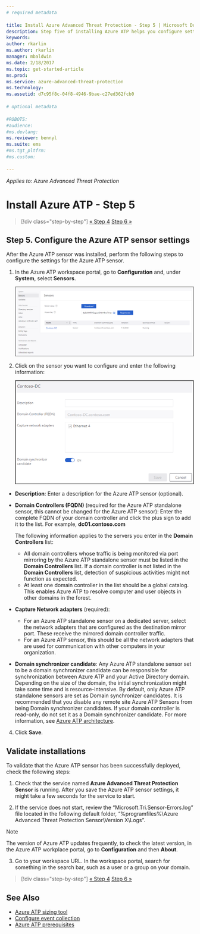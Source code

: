 ```yaml
---
# required metadata

title: Install Azure Advanced Threat Protection - Step 5 | Microsoft Docs
description: Step five of installing Azure ATP helps you configure settings for your Azure ATP Standalone Sensor.
keywords:
author: rkarlin
ms.author: rkarlin
manager: mbaldwin
ms.date: 2/18/2017
ms.topic: get-started-article
ms.prod:
ms.service: azure-advanced-threat-protection
ms.technology:
ms.assetid: d7c95f8c-04f8-4946-9bae-c27ed362fcb0

# optional metadata

#ROBOTS:
#audience:
#ms.devlang:
ms.reviewer: bennyl
ms.suite: ems
#ms.tgt_pltfrm:
#ms.custom:

---
```


*Applies to: Azure Advanced Threat Protection*



# Install Azure ATP - Step 5

>[!div class="step-by-step"]
[« Step 4](install-atp-step4.md)
[Step 6 »](vpn-integration-install-step.md)


## Step 5. Configure the Azure ATP sensor settings
After the Azure ATP sensor was installed, perform the following steps to configure the settings for the Azure ATP sensor.

1.  In the Azure ATP workspace portal, go to **Configuration** and, under **System**, select **Sensors**.
   
     ![Configure sensor settings image](media/atp-sensor-config.png)


2.  Click on the sensor you want to configure and enter the following information:

    ![Configure sensor settings image](media/atp-sensor-config-2.png)

  - **Description**: Enter a description for the Azure ATP sensor (optional).
  - **Domain Controllers (FQDN)** (required for the Azure ATP standalone sensor, this cannot be changed for the Azure ATP sensor): Enter the complete FQDN of your domain controller and click the plus sign to add it to the list. For example,  **dc01.contoso.com**

      The following information applies to the servers you enter in the **Domain Controllers** list:
      - All domain controllers whose traffic is being monitored via port mirroring by the Azure ATP standalone sensor must be listed in the **Domain Controllers** list. If a domain controller is not listed in the **Domain Controllers** list, detection of suspicious activities might not function as expected.
      - At least one domain controller in the list should be a global catalog. This enables Azure ATP to resolve computer and user objects in other domains in the forest.

  - **Capture Network adapters** (required):
     - For an Azure ATP standalone sensor on a dedicated server, select the network adapters that are configured as the destination mirror port. These receive the mirrored domain controller traffic.
     - For an Azure ATP sensor, this should be all the network adapters that are used for communication with other computers in your organization.


  - **Domain synchronizer candidate**: Any Azure ATP standalone sensor set to be a domain synchronizer candidate can be responsible for synchronization between Azure ATP and your Active Directory domain. Depending on the size of the domain, the initial synchronization might take some time and is resource-intensive. By default, only Azure ATP standalone sensors are set as Domain synchronizer candidates.
   It is recommended that you disable any remote site Azure ATP Sensors from being Domain synchronizer candidates.
   If your domain controller is read-only, do not set it as a Domain synchronizer candidate. For more information, see [Azure ATP architecture](atp-architecture.md#azure-atp-sensor-features).
  
4. Click **Save**.


## Validate installations
To validate that the Azure ATP sensor has been successfully deployed, check the following steps:

1.  Check that the service named **Azure Advanced Threat Protection Sensor** is running. After you save the Azure ATP sensor settings, it might take a few seconds for the service to start.

2.  If the service does not start, review the “Microsoft.Tri.Sensor-Errors.log” file located in the following default folder, “%programfiles%\Azure Advanced Threat Protection Sensor\Version X\Logs”.
 
 >[!NOTE]
 > The version of Azure ATP updates frequently, to check the latest version, in the Azure ATP workplace portal, go to **Configuration** and then **About**. 

3.  Go to your workspace URL. In the workspace portal, search for something in the search bar, such as a user or a group on your domain.



>[!div class="step-by-step"]
[« Step 4](install-atp-step4.md)
[Step 6 »](vpn-integration-install-step.md)


## See Also

- [Azure ATP sizing tool](http://aka.ms/trisizingtool)
- [Configure event collection](configure-event-collection.md)
- [Azure ATP prerequisites](atp-prerequisites.md)

